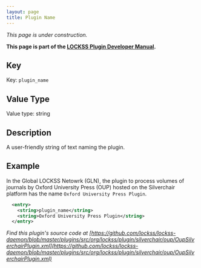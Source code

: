```yaml
---
layout: page
title: Plugin Name
---
```


*This page is under construction.*

**This page is part of the [LOCKSS Plugin Developer Manual](/developers/plugin).**

## Key

Key: `plugin_name`

## Value Type

Value type: string

## Description

A user-friendly string of text naming the plugin.

## Example

In the Global LOCKSS Netowrk (GLN), the plugin to process volumes of journals by Oxford University Press (OUP) hosted on the Silverchair platform has the name `Oxford University Press Plugin`.

```xml
  <entry>
    <string>plugin_name</string>
    <string>Oxford University Press Plugin</string>
  </entry>
```

*Find this plugin's source code at [https://github.com/lockss/lockss-daemon/blob/master/plugins/src/org/lockss/plugin/silverchair/oup/OupSilverchairPlugin.xml](https://github.com/lockss/lockss-daemon/blob/master/plugins/src/org/lockss/plugin/silverchair/oup/OupSilverchairPlugin.xml)*
